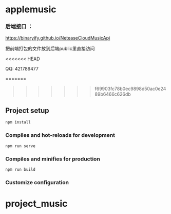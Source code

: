 # applemusic


### 后端接口 ： 
https://binaryify.github.io/NeteaseCloudMusicApi

把前端打包的文件放到后端public里直接访问

<<<<<<< HEAD


QQ: 421786477

=======
>>>>>>> f69903fc78b0ec9898d50ac0e2489b6466c626db
## Project setup
```
npm install
```

### Compiles and hot-reloads for development
```
npm run serve
```

### Compiles and minifies for production
```
npm run build
```

### Customize configuration

# project_music

